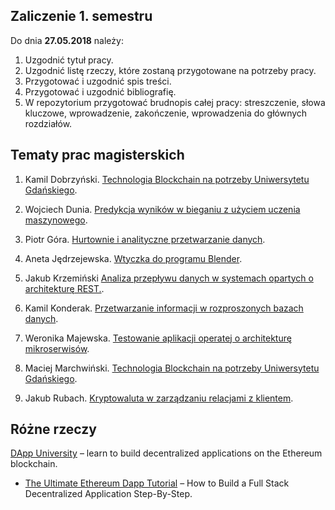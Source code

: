 ## Zaliczenie 1. semestru

Do dnia **27.05.2018** należy:

1. Uzgodnić tytuł pracy.
1. Uzgodnić listę rzeczy, które zostaną przygotowane na potrzeby pracy.
1. Przygotować i uzgodnić spis treści.
1. Przygotować i uzgodnić bibliografię.
1. W repozytorium przygotować brudnopis całej pracy: streszczenie,
  słowa kluczowe, wprowadzenie, zakończenie,
  wprowadzenia do głównych rozdziałów.


## Tematy prac magisterskich

1. Kamil Dobrzyński.
[Technologia Blockchain na potrzeby Uniwersytetu Gdańskiego](https://github.com/kamdobrz/mgr).

1. Wojciech Dunia.
[Predykcja wyników w bieganiu z użyciem uczenia maszynowego](https://github.com/wdunia/magisterka).

1. Piotr Góra.
[Hurtownie i analityczne przetwarzanie danych](https://github.com/gorapiotr/mgr).

1. Aneta Jędrzejewska.
[Wtyczka do programu Blender](https://github.com/anejedrz/magisterka).

1. Jakub Krzemiński
[Analiza przepływu danych w systemach opartych o architekturę REST.](https://github.com/krzemson/magisterka).

1. Kamil Konderak.
[Przetwarzanie informacji w rozproszonych bazach danych](https://github.com/kamilkonderak/praca-magisterska).

1. Weronika Majewska.
[Testowanie aplikacji operatej o architekturę mikroserwisów](https://github.com/wermajew/praca-magisterska).

1. Maciej Marchwiński.
[Technologia Blockchain na potrzeby Uniwersytetu Gdańskiego](https://github.com/KaKaril/Praca-Magisterska-Marchwinski).

1. Jakub Rubach.
[Kryptowaluta w zarządzaniu relacjami z klientem](https://github.com/JakubRubach/Magisterka).

## Różne rzeczy

[DApp University](http://www.dappuniversity.com) – learn to build decentralized applications on the Ethereum blockchain.

* [The Ultimate Ethereum Dapp Tutorial](http://www.dappuniversity.com/articles/the-ultimate-ethereum-dapp-tutorial) –
  How to Build a Full Stack Decentralized Application Step-By-Step.



